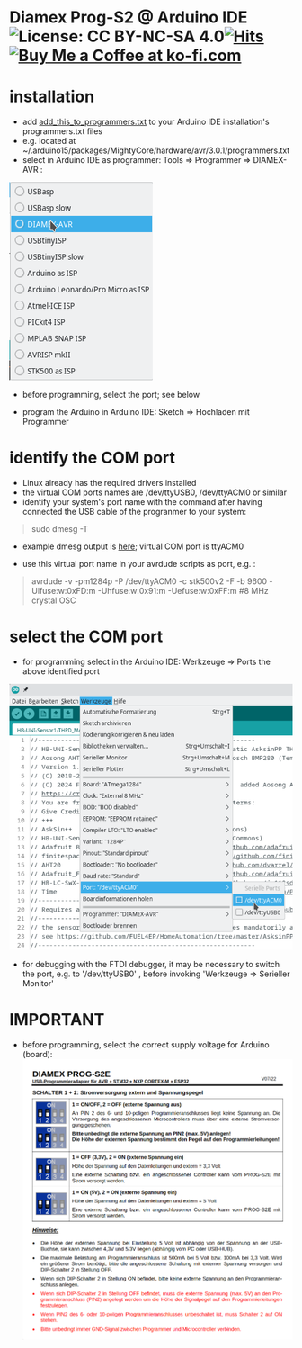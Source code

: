 # Diamex Prog-S2 @ Arduino IDE ![License: CC BY-NC-SA 4.0](https://img.shields.io/badge/License-CC%20BY--NC--SA%204.0-lightgrey.svg)[![Hits](https://hits.seeyoufarm.com/api/count/incr/badge.svg?url=https%3A%2F%2Fgithub.com%2FFUEL4EP%2FHomeAutomation%2Ftree%2Fmaster%2FAsksinPP_developments%2FHowTos%2FISP%2520Programmer%2FDiamex%2520Prog-S2%2FLinux%2FArduino%2520IDE&count_bg=%2379C83D&title_bg=%23555555&icon=&icon_color=%23E7E7E7&title=hits&edge_flat=false)](https://hits.seeyoufarm.com) <a href='https://ko-fi.com/FUEL4EP' target='_blank'><img height='20' style='border:0px;height:20px;' src='https://cdn.ko-fi.com/cdn/kofi1.png?v=2' border='0' alt='Buy Me a Coffee at ko-fi.com' /></a>

# installation

- add [add_this_to_programmers.txt](./programmers.txt/add_this_to_programmers.txt) to your Arduino IDE installation's programmers.txt files
- e.g. located at ~/.arduino15/packages/MightyCore/hardware/avr/3.0.1/programmers.txt
- select in Arduino IDE as programmer: Tools => Programmer => DIAMEX-AVR :

![pic](./DIAMEX-AVR.png)

- before programming, select the port; see below

- program the Arduino in Arduino IDE: Sketch => Hochladen mit Programmer

# identify the COM port

- Linux already has the required drivers installed
- the virtual COM ports names are /dev/ttyUSB0, /dev/ttyACM0 or similar
- identify your system's port name with the command after having connected the USB cable of the progranmer  to your system:
> sudo dmesg -T

- example dmesg output is [here](./dmesg.log); virtual COM port is ttyACM0

- use this virtual port name in your avrdude scripts as port, e.g. :
> avrdude -v -pm1284p -P /dev/ttyACM0 -c stk500v2  -F -b 9600 -Ulfuse:w:0xFD:m -Uhfuse:w:0x91:m -Uefuse:w:0xFF:m  #8 MHz crystal OSC
> 

# select the COM port

- for programming select in the Arduino IDE: Werkzeuge => Ports the above identified port

![pic](./select_port.png)

- for debugging with the FTDI debugger, it may be necessary to switch the port, e.g. to '/dev/ttyUSB0' , before invoking 'Werkzeuge => Serieller Monitor'


# IMPORTANT

- before programming, select the correct supply voltage for Arduino (board):
![pic](./voltage_settings.png) 